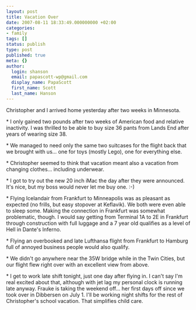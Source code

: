 ```yaml
---
layout: post
title: Vacation Over
date: 2007-08-11 18:33:49.000000000 +02:00
categories:
- family
tags: []
status: publish
type: post
published: true
meta: {}
author:
  login: shanson
  email: papascott-wp@gmail.com
  display_name: PapaScott
  first_name: Scott
  last_name: Hanson
---
```

<p>Christopher and I arrived home yesterday after two weeks in Minnesota.</p>
<p>* I only gained two pounds after two weeks of American food and relative inactivity. I was thrilled to be able to buy size 36 pants from Lands End after years of wearing size 38.</p>
<p>* We managed to need only the same two suitcases for the flight back that we brought with us... one for toys (mostly Lego), one for everything else.</p>
<p>* Christopher seemed to think that vacation meant also a vacation from changing clothes... including underwear. </p>
<p>* I got to try out the new 20 inch iMac the day after they were announced. It's nice, but my boss would never let me buy one. :-)</p>
<p>* Flying Icelandair from Frankfurt to Minneapolis was as pleasant as expected (no frills, but easy stopover at Keflavik). We both were even able to sleep some. Making the connection in Frankfurt was somewhat problematic, though. I would say getting from Terminal 1A to 2E in Frankfurt through construction with full luggage and a 7 year old qualifies as a level of Hell in Dante's Inferno.</p>
<p>* Flying an overbooked and late Lufthansa flight from Frankfurt to Hamburg full of annoyed business people would also qualify. </p>
<p>* We didn't go anywhere near the 35W bridge while in the Twin Cities, but our flight flew right over with an excellent view from above.</p>
<p>* I get to work late shift tonight, just one day after flying in. I can't say I'm real excited about that, although with jet lag my personal clock is running late anyway. Frauke is taking the weekend off... her first days off since we took over in Dibbersen on July 1. I'll be working night shifts for the rest of Christopher's school vacation. That simplifies child care.</p>
